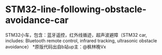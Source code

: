 # STM32-line-following-obstacle-avoidance-car
STM32小车，包含：蓝牙遥控，红外线循迹，超声波避障（STM32 car, includes: Bluetooth remote control, infrared tracking, ultrasonic obstacle avoidance）
*原版代码出自b站up主：@枫林晚Vx
